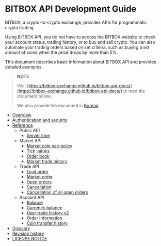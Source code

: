 # BITBOX API Development Guide

BITBOX, a crypto-to-crypto exchange, provides APIs for programmatic crypto trading.

Using BITBOX API, you do not have to access the BITBOX website to check your account status, trading history, or to buy and sell crypto. You can also automate your trading orders based on set criteria, such as buying a set amount of coins when the price drops by more than 5%.

This document describes basic information about BITBOX API and provides detailed examples.

> **NOTE**
>
> Visit [https://bitbox-exchange.github.io/bitbox-api-docs/](https://bitbox-exchange.github.io/bitbox-api-docs/) to read the document online.
>
> We also provide the document in [Korean](ko/).

* [Overview](1_Overview.md)
* [Authentication and security](2_Authentication_and_Security_Policy.md)
* [Reference](3_Reference.md)
    * Public API
        * [Server time](api/public/v1-public-time-get.md)
    * Market API
        * [Market coin pair policy](api/market/v1-market-public-coins-pairPolicy-get.md)
        * [Tick values](api/market/v1-market-public-currentTickValue-get.md)
        * [Order book](api/market/v1-market-public-orderBooks-get.md)
        * [Market trade history](api/market/v1-market-public-tradeHistory-get.md)
    * Trade API
        * [Limit order](api/trade/v1-trade-limitOrders-post.md)
        * [Market order](api/trade/v1-trade-marketOrders-post.md)
        * [Open orders](api/trade/v1-trade-openOrders-get.md)
        * [Cancellation](api/trade/v1-trade-orders-delete.md)
        * [Cancellation of all open orders](api/trade/v1-trade-openOrders-delete.md)
    * Account API
        * [Balance](api/account/v1-account-balances-get.md)
        * [Currency balance](api/account/v1-account-balances-currency-get.md)
        * [User trade history v2](api/account/v2-account-tradeHistory-get.md)
        * [Order information](api/account/v1-account-orders-orderID-get.md)
        * [Coin transfer history](api/account/v1-account-transactionHistory-get.md)
* [Glossary](5_Terms.md)
* [Revision history](0_About_This_Document.md)
* [LICENSE NOTICE](LICENSE.md)
